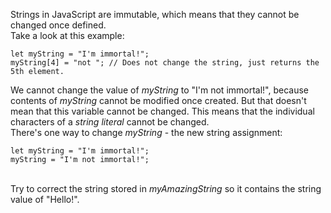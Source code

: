 Strings in JavaScript are immutable, which means that they cannot be changed once defined.
\
Take a look at this example:
```
let myString = "I'm immortal!";
myString[4] = "not "; // Does not change the string, just returns the 5th element.
```
We cannot change the value of _myString_ to "I'm not immortal!", because contents of _myString_ cannot be modified once created. But that doesn't mean that this variable cannot be changed. This means that the individual characters of a _string literal_ cannot be changed.
\
There's one way to change _myString_ - the new string assignment:
```
let myString = "I'm immortal!";
myString = "I'm not immortal!";
```
\
Try to correct the string stored in _myAmazingString_ so it contains the string value of "Hello!".